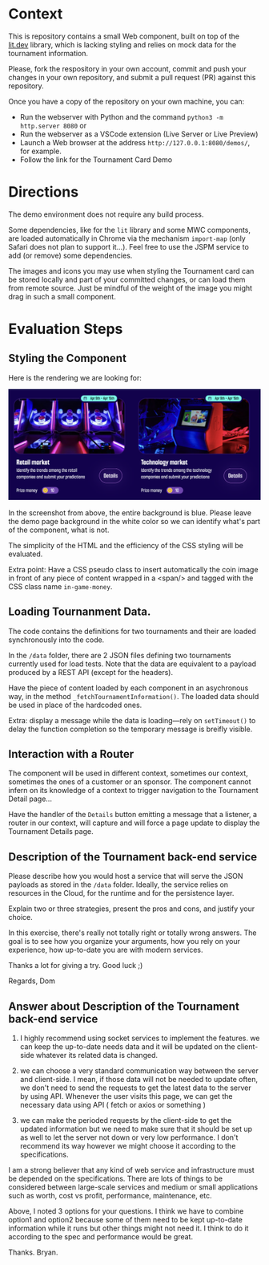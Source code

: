 # Context

This is repository contains a small Web component, built on top of the [lit.dev](https://lit.dev) library,
which is lacking styling and relies on mock data for the tournament information.

Please, fork the respository in your own account, commit and push your changes in your own repository,
and submit a pull request (PR) against this repository.

Once you have a copy of the repository on your own machine, you can:
- Run the webserver with Python and the command `python3 -m http.server 8080` or
- Run the webserver as a VSCode extension (Live Server or Live Preview)
- Launch a Web browser at the address `http://127.0.0.1:8080/demos/`, for example.
- Follow the link for the Tournament Card Demo

# Directions

The demo environment does not require any build process.

Some dependencies, like for the `lit` library and some MWC components,
are loaded automatically in Chrome via the mechanism `import-map` (only
Safari does not plan to support it...). Feel free to use the JSPM service
to add (or remove) some dependencies.

The images and icons you may use when styling the Tournament card can be
stored locally and part of your committed changes, or can load them from
remote source. Just be mindful of the weight of the image you might drag in
such a small component.

# Evaluation Steps

## Styling the Component

Here is the rendering we are looking for:

![Tournament cards side-by-side](expected-rendering.png)

In the screenshot from above, the entire background is blue.
Please leave the demo page background in the white color so 
we can identify what's part of the component, what is not.

The simplicity of the HTML and the efficiency of the CSS styling
will be evaluated.

Extra point: Have a CSS pseudo class to insert automatically the
coin image in front of any piece of content wrapped in a &lt;span/&gt; and
tagged with the CSS class name `in-game-money`.

## Loading Tournanment Data.

The code contains the definitions for two tournaments and their are
loaded synchronously into the code.

In the `/data` folder, there are 2 JSON files defining two tournaments
currently used for load tests. Note that the data are equivalent to a payload
produced by a REST API (except for the headers).

Have the piece of content loaded by each component in an asychronous way,
in the method `_fetchTournamentInformation()`. The loaded data should be used in
place of the hardcoded ones.

Extra: display a message while the data is loading—rely on `setTimeout()` to 
delay the function completion so the temporary message is breifly visible.

## Interaction with a Router

The component will be used in different context, sometimes our context, sometimes
the ones of a customer or an sponsor. The component cannot infern on its knowledge of
a context to trigger navigation to the Tournament Detail page...

Have the handler of the `Details` button emitting a message that a listener, a router
in our context, will capture and will force a page update to display the Tournament Details page.

## Description of the Tournament back-end service

Please describe how you would host a service that will serve the JSON payloads as stored
in the `/data` folder. Ideally, the service relies on resources in the Cloud, for the runtime
and for the persistence layer.

Explain two or three strategies, present the pros and cons, and justify your choice.

In this exercise, there's really not totally right or totally wrong answers. The goal
is to see how you organize your arguments, how you rely on your experience, how up-to-date
you are with modern services.

Thanks a lot for giving a try. Good luck ;)

Regards, Dom

## Answer about Description of the Tournament back-end service

1. I highly recommend using socket services to implement the features. we can keep the up-to-date needs data and it will be updated on the client-side whatever its related data is changed.

2. we can choose a very standard communication way between the server and client-side. I mean, if those data will not be needed to update often, we don't need to send the requests to get the latest data to the server by using API. Whenever the user visits this page, we can get the necessary data using API ( fetch or axios or something )

3. we can make the perioded requests by the client-side to get the updated information but we need to make sure that it should be set up as well to let the server not down or very low performance.
I don't recommend its way however we might choose it according to the specifications.

I am a strong believer that any kind of web service and infrastructure must be depended on the specifications. There are lots of things to be considered between large-scale services and medium or small applications such as worth, cost vs profit, performance, maintenance, etc.

Above, I noted 3 options for your questions. I think we have to combine option1 and option2 because some of them need to be kept up-to-date information while it runs but other things might not need it. I think to do it according to the spec and performance would be great.

Thanks.
Bryan.

